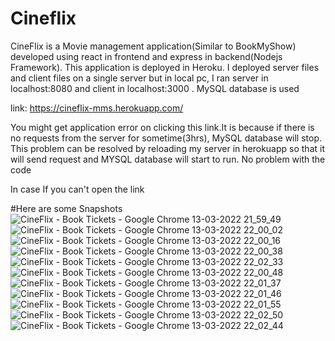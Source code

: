 # Cineflix
CineFlix is a Movie management application(Similar to BookMyShow) developed using react in frontend and express in backend(Nodejs Framework). This application is deployed in Heroku. I deployed server files and client files on a single server but in local pc, I ran server in localhost:8080 and client in localhost:3000 .  MySQL database is used

link: https://cineflix-mms.herokuapp.com/

You might get application error on clicking this link.It is because if there is no requests from the server for sometime(3hrs), MySQL database will stop. This problem can be resolved by reloading my server in herokuapp so that it will send request and MYSQL database will start to run. No problem with the code
 
In case If you can't open the link

#Here are some Snapshots
![CineFlix - Book Tickets - Google Chrome 13-03-2022 21_59_49](https://user-images.githubusercontent.com/63729506/158069649-0c2c2c52-26da-41cc-a44a-0e74b1d96298.png)
![CineFlix - Book Tickets - Google Chrome 13-03-2022 22_00_02](https://user-images.githubusercontent.com/63729506/158069638-e4d15ecc-a86e-46c2-b32e-b3d4d89a8104.png)
![CineFlix - Book Tickets - Google Chrome 13-03-2022 22_00_16](https://user-images.githubusercontent.com/63729506/158069658-e728ca9b-4de1-4b19-99d4-8ae1fde5151b.png)
![CineFlix - Book Tickets - Google Chrome 13-03-2022 22_00_38](https://user-images.githubusercontent.com/63729506/158069665-3ed02e78-eaa4-462e-a429-fa99493cd947.png)
![CineFlix - Book Tickets - Google Chrome 13-03-2022 22_02_33](https://user-images.githubusercontent.com/63729506/158069675-dfe2dde7-cc33-4a57-af2f-45cc654e426e.png)
![CineFlix - Book Tickets - Google Chrome 13-03-2022 22_00_48](https://user-images.githubusercontent.com/63729506/158069680-924b5322-ddfa-4042-8e03-e05672ef21dd.png)
![CineFlix - Book Tickets - Google Chrome 13-03-2022 22_01_37](https://user-images.githubusercontent.com/63729506/158069682-494f584d-4ccd-4243-bc71-781224ffed1c.png)
![CineFlix - Book Tickets - Google Chrome 13-03-2022 22_01_46](https://user-images.githubusercontent.com/63729506/158069683-831c3a80-b5eb-4b6b-99bd-b7047f603ddd.png)
![CineFlix - Book Tickets - Google Chrome 13-03-2022 22_01_55](https://user-images.githubusercontent.com/63729506/158069685-22f23fbd-52e6-4ebe-9a7d-116a6b2d455e.png)
![CineFlix - Book Tickets - Google Chrome 13-03-2022 22_02_50](https://user-images.githubusercontent.com/63729506/158069692-3ffe6955-c9f6-41ab-abec-9296003bbe7b.png)
![CineFlix - Book Tickets - Google Chrome 13-03-2022 22_02_44](https://user-images.githubusercontent.com/63729506/158069696-11dd8260-af08-4363-9963-209f6763749d.png)
